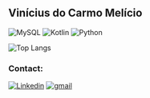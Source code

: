 ## Vinícius do Carmo Melício

![MySQL](https://img.shields.io/badge/mysql-%2300f.svg?style=for-the-badge&logo=mysql&logoColor=white)
![Kotlin](https://img.shields.io/badge/kotlin-%230095D5.svg?style=for-the-badge&logo=kotlin&logoColor=white)
![Python](https://img.shields.io/badge/python-%2314354C.svg?style=for-the-badge&logo=python&logoColor=white)

![Top Langs](https://github-readme-stats.vercel.app/api/top-langs/?username=abstratovcm&langs_count=8&theme=cobalt)

### Contact:

[![Linkedin](https://img.shields.io/badge/LinkedIn-0077B5?style=for-the-badge&logo=linkedin&logoColor=white)](https://www.linkedin.com/in/vin%C3%ADcius-do-carmo-mel%C3%ADcio-6858b61a2/)
[![gmail](https://img.shields.io/badge/Gmail-D14836?style=for-the-badge&logo=gmail&logoColor=white)](mailto:vinicmelicio@gmail.com)
